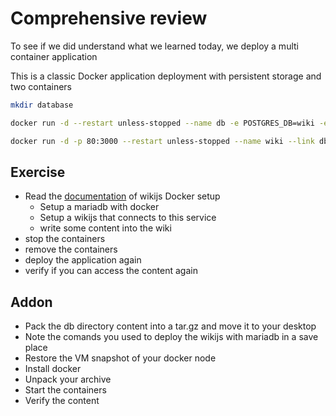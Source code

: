 # Comprehensive review
To see if we did understand what we learned today, we deploy a multi container application

This is a classic Docker application deployment with persistent storage and two containers
```bash
mkdir database

docker run -d --restart unless-stopped --name db -e POSTGRES_DB=wiki -e POSTGRES_PASSWORD=wikijsrocks -e POSTGRES_USER=wikijs -v $PWD/database:/var/lib/postgresql/data postgres:11-alpine

docker run -d -p 80:3000 --restart unless-stopped --name wiki --link db:db -e DB_TYPE=postgres -e DB_HOST=db -e DB_PORT=5432 -e DB_USER=wikijs -e DB_PASS=wikijsrocks -e DB_NAME=wiki requarks/wiki:
```
 
## Exercise
*  Read the [documentation](https://docs.requarks.io/install/docker) of wikijs Docker setup
	* Setup a mariadb with docker
	* Setup a wikijs that connects to this service
	* write some content into the wiki
* stop the containers
* remove the containers
* deploy the application again
* verify if you can access the content again

## Addon
* Pack the db directory content into a tar.gz and move it to your desktop
* Note the comands you used to deploy the wikijs with mariadb in a save place
* Restore the VM snapshot of your docker node
* Install docker
* Unpack your archive
* Start the containers
* Verify the content

<!--stackedit_data:
eyJoaXN0b3J5IjpbMTMwODQ2NzExOSwtMTA2NzQ1MTUzM119
-->